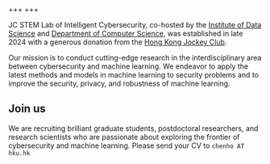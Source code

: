 +++
+++

JC STEM Lab of Intelligent Cybersecurity, co-hosted by the [Institute of Data Science](https://datascience.hku.hk) and [Department of Computer Science](https://www.cs.hku.hk), was established in late 2024 with a generous donation from the [Hong Kong Jockey Club](https://www.hkjc.com/).

Our mission is to conduct cutting-edge research in the interdisciplinary area between cybersecurity and machine learning. We endeavor to apply the latest methods and models in machine learning to security problems and to improve the security, privacy, and robustness of machine learning.

## Join us

We are recruiting brilliant graduate students, postdoctoral researchers, and research scientists who are passionate about exploring the frontier of cybersecurity and machine learning. Please send your CV to `chenho AT hku.hk`
